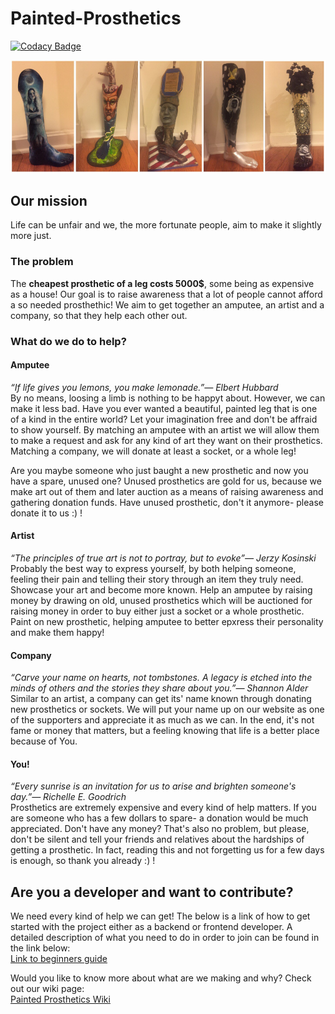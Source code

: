# Painted-Prosthetics

[![Codacy Badge](https://api.codacy.com/project/badge/Grade/929858ba7c91495facc4ecb6624d485c)](https://app.codacy.com/gh/csinn/Painted-Prosthetics?utm_source=github.com&utm_medium=referral&utm_content=csinn/Painted-Prosthetics&utm_campaign=Badge_Grade_Dashboard)

![No longer usable prosthetics painted on and auctioned as art](Docs/Images/Prosthetics2.PNG)
## Our mission
Life can be unfair and we, the more fortunate people, aim to make it slightly more just.

### The problem
The **cheapest prosthetic of a leg costs 5000$**, some being as expensive as a house! Our goal is to raise awareness that a lot of people cannot afford a so needed prosthethic! We aim to get together an amputee, an artist and a company, so that they help each other out.

### What do we do to help?
#### Amputee
*“If life gives you lemons, you make lemonade.”― Elbert Hubbard*  
By no means, loosing a limb is nothing to be happyt about. However, we can make it less bad. Have you ever wanted a beautiful, painted leg that is one of a kind in the entire world? Let your imagination free and don't be affraid to show yourself. By matching an amputee with an artist we will allow them to make a request and ask for any kind of art they want on their prosthetics. Matching a company, we will donate at least a socket, or a whole leg!  

Are you maybe someone who just baught a new prosthetic and now you have a spare, unused one? Unused prosthetics are gold for us, because we make art out of them and later auction as a means of raising awareness and gathering donation funds. Have unused prosthetic, don't it anymore- please donate it to us :) !

#### Artist
*“The principles of true art is not to portray, but to evoke”― Jerzy Kosinski*  
Probably the best way to express yourself, by both helping someone, feeling their pain and telling their story through an item they truly need. Showcase your art and become more known. Help an amputee by raising money by drawing on old, unused prosthetics which will be auctioned for raising money in order to buy either just a socket or a whole prosthetic. Paint on new prosthetic, helping amputee to better epxress their personality and make them happy!

#### Company
*“Carve your name on hearts, not tombstones. A legacy is etched into the minds of others and the stories they share about you.”― Shannon Alder*  
Similar to an artist, a company can get its' name known through donating new prosthetics or sockets. We will put your name up on our website as one of the supporters and appreciate it as much as we can. In the end, it's not fame or money that matters, but a feeling knowing that life is a better place because of You.
#### You!
*“Every sunrise is an invitation for us to arise and brighten someone's day.”― Richelle E. Goodrich*  
Prosthetics are extremely expensive and every kind of help matters. If you are someone who has a few dollars to spare- a donation would be much appreciated. Don't have any money? That's also no problem, but please, don't be silent and tell your friends and relatives about the hardships of getting a prosthetic. In fact, reading this and not forgetting us for a few days is enough, so thank you already :) !

## Are you a developer and want to contribute?
We need every kind of help we can get! The below is a link of how to get started with the project either as a backend or frontend developer. A detailed description of what you need to do in order to join can be found in the link below:  
[Link to beginners guide](https://github.com/csinn/Painted-Prosthetics/wiki/New-Joiner)

Would you like to know more about what are we making and why? Check out our wiki page:  
[Painted Prosthetics Wiki](https://github.com/csinn/Painted-Prosthetics/wiki)

